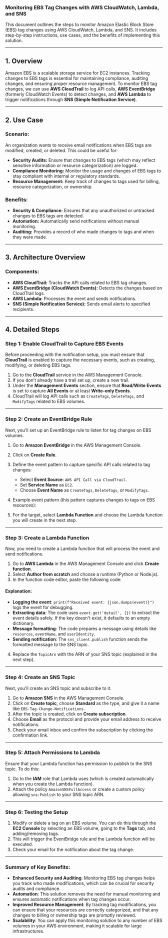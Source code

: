 ### **Monitoring EBS Tag Changes with AWS CloudWatch, Lambda, and SNS**

This document outlines the steps to monitor Amazon Elastic Block Store (EBS) tag changes using AWS CloudWatch, Lambda, and SNS. It includes step-by-step instructions, use cases, and the benefits of implementing this solution.

---

## **1. Overview**

Amazon EBS is a scalable storage service for EC2 instances. Tracking changes to EBS tags is essential for maintaining compliance, auditing changes, and ensuring proper resource management. To monitor EBS tag changes, we can use **AWS CloudTrail** to log API calls, **AWS EventBridge** (formerly CloudWatch Events) to detect changes, and **AWS Lambda** to trigger notifications through **SNS (Simple Notification Service)**.

---

## **2. Use Case**

### **Scenario:**
An organization wants to receive email notifications when EBS tags are modified, created, or deleted. This could be useful for:
- **Security Audits:** Ensure that changes to EBS tags (which may reflect sensitive information or resource categorization) are logged.
- **Compliance Monitoring:** Monitor the usage and changes of EBS tags to stay compliant with internal or regulatory standards. 
- **Resource Management:** Keep track of changes to tags used for billing, resource categorization, or ownership.

### **Benefits:**
- **Security & Compliance:** Ensures that any unauthorized or untracked changes to EBS tags are detected.
- **Automation:** Automatically send notifications without manual monitoring.
- **Auditing:** Provides a record of who made changes to tags and when they were made.

---

## **3. Architecture Overview**

### **Components:**
- **AWS CloudTrail:** Tracks the API calls related to EBS tag changes.
- **AWS EventBridge (CloudWatch Events):** Detects the changes based on CloudTrail logs.
- **AWS Lambda:** Processes the event and sends notifications.
- **SNS (Simple Notification Service):** Sends email alerts to specified recipients.

---

## **4. Detailed Steps**

### **Step 1: Enable CloudTrail to Capture EBS Events**

Before proceeding with the notification setup, you must ensure that **CloudTrail** is enabled to capture the necessary events, such as creating, modifying, or deleting EBS tags.

1. Go to the **CloudTrail** service in the AWS Management Console.
2. If you don’t already have a trail set up, create a new trail.
3. Under the **Management Events** section, ensure that **Read/Write Events** is set to capture **All Events** or at least **Write-only Events**.
4. CloudTrail will log API calls such as `CreateTags`, `DeleteTags`, and `ModifyTags` related to EBS volumes.

---

### **Step 2: Create an EventBridge Rule**

Next, you'll set up an EventBridge rule to listen for tag changes on EBS volumes.

1. Go to **Amazon EventBridge** in the AWS Management Console.
2. Click on **Create Rule**.
3. Define the event pattern to capture specific API calls related to tag changes:
   - Select **Event Source**: `AWS API Call via CloudTrail`.
   - Set **Service Name** as `EC2`.
   - Choose **Event Name** as `CreateTags`, `DeleteTags`, or `ModifyTags`.
4. Example event pattern (this pattern captures changes to tags on EBS resources):

5. For the target, select **Lambda Function** and choose the Lambda function you will create in the next step.

---

### **Step 3: Create a Lambda Function**

Now, you need to create a Lambda function that will process the event and send notifications.

1. Go to **AWS Lambda** in the AWS Management Console and click **Create function**.
2. Select **Author from scratch** and choose a runtime (Python or Node.js).
3. In the function code editor, paste the following code:

#### **Explanation:**
- **Logging the event**: `print(f"Received event: {json.dumps(event)}")` logs the event for debugging.
- **Extracting data**: The code uses `event.get('detail', {})` to extract the event details safely. If the key doesn't exist, it defaults to an empty dictionary.
- **Message formatting**: The code prepares a message using details like `resources`, `eventName`, and `userIdentity`.
- **Sending notification**: The `sns_client.publish` function sends the formatted message to the SNS topic.

4. Replace the `TopicArn` with the ARN of your SNS topic (explained in the next step).

---

### **Step 4: Create an SNS Topic**

Next, you'll create an SNS topic and subscribe to it.

1. Go to **Amazon SNS** in the AWS Management Console.
2. Click on **Create topic**, choose **Standard** as the type, and give it a name like `EBS-Tag-Change-Notifications`.
3. After the topic is created, click on **Create subscription**.
4. Choose **Email** as the protocol and provide your email address to receive notifications.
5. Check your email inbox and confirm the subscription by clicking the confirmation link.

---

### **Step 5: Attach Permissions to Lambda**

Ensure that your Lambda function has permission to publish to the SNS topic. To do this:

1. Go to the **IAM** role that Lambda uses (which is created automatically when you create the Lambda function).
2. Attach the policy `AmazonSNSFullAccess` or create a custom policy allowing `sns:Publish` to your SNS topic ARN.

---

### **Step 6: Testing the Setup**

1. Modify or delete a tag on an EBS volume. You can do this through the **EC2 Console** by selecting an EBS volume, going to the **Tags** tab, and adding/removing tags.
2. This will trigger the EventBridge rule and the Lambda function will be executed.
3. Check your email for the notification about the tag change.
---

### **Summary of Key Benefits:**
- **Enhanced Security and Auditing**: Monitoring EBS tag changes helps you track who made modifications, which can be crucial for security audits and compliance.
- **Automation**: This solution removes the need for manual monitoring and ensures automatic notifications when tag changes occur.
- **Improved Resource Management**: By tracking tag modifications, you can ensure that your resources are correctly categorized, and that any changes to billing or ownership tags are promptly reviewed.
- **Scalability**: You can apply this monitoring solution to any number of EBS volumes in your AWS environment, making it scalable for large infrastructures.
